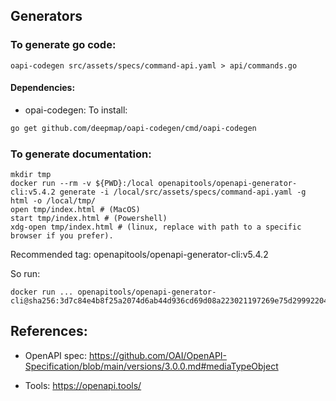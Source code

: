 ## Generators

### To generate go code:

`oapi-codegen src/assets/specs/command-api.yaml > api/commands.go`

#### Dependencies:

* opai-codegen: To install:

```bash
go get github.com/deepmap/oapi-codegen/cmd/oapi-codegen
```

### To generate documentation:

```
mkdir tmp
docker run --rm -v ${PWD}:/local openapitools/openapi-generator-cli:v5.4.2 generate -i /local/src/assets/specs/command-api.yaml -g html -o /local/tmp/
open tmp/index.html # (MacOS)
start tmp/index.html # (Powershell)
xdg-open tmp/index.html # (linux, replace with path to a specific browser if you prefer).
```

Recommended tag: openapitools/openapi-generator-cli:v5.4.2

So run:
```
docker run ... openapitools/openapi-generator-cli@sha256:3d7c84e4b8f25a2074d6ab44d936cd69d08a223021197269e75d29992204e15e
```

## References:

* OpenAPI spec: https://github.com/OAI/OpenAPI-Specification/blob/main/versions/3.0.0.md#mediaTypeObject

* Tools: https://openapi.tools/
